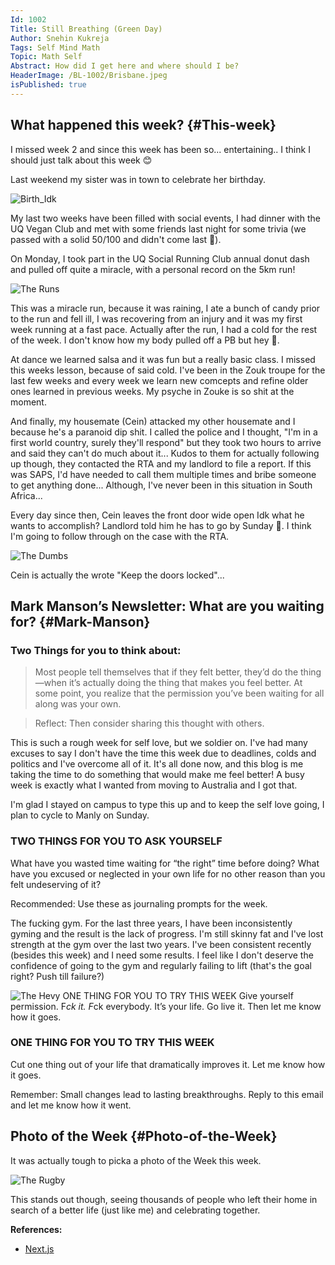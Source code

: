 ```yaml
---
Id: 1002
Title: Still Breathing (Green Day)
Author: Snehin Kukreja
Tags: Self Mind Math
Topic: Math Self
Abstract: How did I get here and where should I be?
HeaderImage: /BL-1002/Brisbane.jpeg
isPublished: true
---
```

## What happened this week? {#This-week}

I missed week 2 and since this week has been so... entertaining.. I think I should just talk about this week 😊

Last weekend my sister was in town to celebrate her birthday. 

![Birth_Idk](/BL-1002/nish_squad.jpeg)

My last two weeks have been filled with social events, I had dinner with the UQ Vegan Club and met with some friends last night for some trivia (we passed with a solid 50/100 and didn't come last 🎉).

On Monday, I took part in the UQ Social Running Club annual donut dash and pulled off quite a miracle, with a personal record on the 5km run!

![The Runs](/BL-1002/strava.jpeg)

This was a miracle run, because it was raining, I ate a bunch of candy prior to the run and fell ill, I was recovering from an injury and it was my first week running at a fast pace.
Actually after the run, I had a cold for the rest of the week. I don't know how my body pulled off a PB but hey 🍻.

At dance we learned salsa and it was fun but a really basic class. I missed this weeks lesson, because of said cold. I've been in the Zouk troupe for the last few weeks and every week we learn new comcepts and refine older ones learned in previous weeks. My psyche in Zouke is so shit at the moment. 

And finally, my housemate (Cein) attacked my other housemate and I because he's a paranoid dip shit. I called the police and I thought, "I'm in a first world country, surely they'll respond" but they took two hours to arrive and said they can't do much about it... Kudos to them for actually following up though, they contacted the RTA and my landlord to file a report.
If this was SAPS, I'd have needed to call them multiple times and bribe someone to get anything done... Although, I've never been in this situation in South Africa...

Every day since then, Cein leaves the front door wide open Idk what he wants to accomplish? Landlord told him he has to go by Sunday 🤞. I think I'm going to follow through on the case with the RTA.

![The Dumbs](/BL-1002/cein.jpeg)

Cein is actually the wrote "Keep the doors locked"...

## Mark Manson’s Newsletter: What are you waiting for? {#Mark-Manson}

### Two Things for you to think about:
>Most people tell themselves that if they felt better, they’d do the thing—when it’s actually doing the thing that makes you feel better.
>At some point, you realize that the permission you’ve been waiting for all along was your own.

>Reflect: Then consider sharing this thought with others.

This is such a rough week for self love, but we soldier on. I've had many excuses to say I don't have the time this week due to deadlines, colds and politics and I've overcome all of it.
It's all done now, and this blog is me taking the time to do something that would make me feel better! A busy week is exactly what I wanted from moving to Australia and I got that.

I'm glad I stayed on campus to type this up and to keep the self love going, I plan to cycle to Manly on Sunday.

### TWO THINGS FOR YOU TO ASK YOURSELF
What have you wasted time waiting for “the right” time before doing? What have you excused or neglected in your own life for no other reason than you felt undeserving of it?

Recommended: Use these as journaling prompts for the week.	

The fucking gym. For the last three years, I have been inconsistently gyming and the result is the lack of progress. I'm still skinny fat and I've lost strength at the gym over the last two years. I've been consistent recently (besides this week) and I need some results. I feel like I don't deserve the confidence of going to the gym and regularly failing to lift (that's the goal right? Push till failure?)

![The Hevy](/BL-1002/hevy.jpeg)
ONE THING FOR YOU TO TRY THIS WEEK
Give yourself permission. F*ck it. F*ck everybody. It’s your life. Go live it. Then let me know how it goes.

### ONE THING FOR YOU TO TRY THIS WEEK
Cut one thing out of your life that dramatically improves it. Let me know how it goes.

Remember: Small changes lead to lasting breakthroughs. Reply to this email and let me know how it went.

## Photo of the Week {#Photo-of-the-Week}

It was actually tough to picka a photo of the Week this week.

![The Rugby](/BL-1002/photo_week.jpeg)

This stands out though, seeing thousands of people who left their home in search of a better life (just like me) and celebrating together.

**References:**

- <a href="https://nextjs.org/docs/getting-started" target="_blank">Next.js</a>
